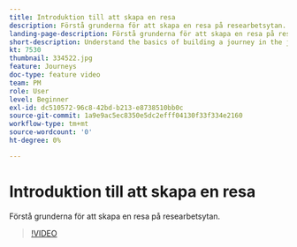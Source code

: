 ```yaml
---
title: Introduktion till att skapa en resa
description: Förstå grunderna för att skapa en resa på researbetsytan.
landing-page-description: Förstå grunderna för att skapa en resa på researbetsytan.
short-description: Understand the basics of building a journey in the journey canvas.
kt: 7530
thumbnail: 334522.jpg
feature: Journeys
doc-type: feature video
team: PM
role: User
level: Beginner
exl-id: dc510572-96c8-42bd-b213-e8738510bb0c
source-git-commit: 1a9e9ac5ec8350e5dc2efff04130f33f334e2160
workflow-type: tm+mt
source-wordcount: '0'
ht-degree: 0%

---
```


# Introduktion till att skapa en resa

Förstå grunderna för att skapa en resa på researbetsytan.

>[!VIDEO](https://video.tv.adobe.com/v/334522?quality=12)
